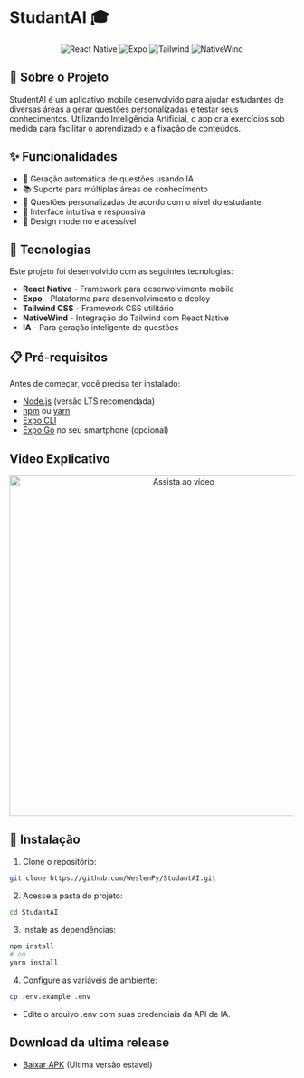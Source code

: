 # StudantAI 🎓

<p align="center">
  <img src="https://img.shields.io/badge/React%20Native-20232A?style=for-the-badge&logo=react&logoColor=61DAFB" alt="React Native">
  <img src="https://img.shields.io/badge/Expo-000020?style=for-the-badge&logo=expo&logoColor=white" alt="Expo">
  <img src="https://img.shields.io/badge/Tailwind%20CSS-38B2AC?style=for-the-badge&logo=tailwind-css&logoColor=white" alt="Tailwind">
  <img src="https://img.shields.io/badge/NativeWind-000000?style=for-the-badge&logo=tailwindcss&logoColor=white" alt="NativeWind">
</p>

## 📖 Sobre o Projeto

StudentAI é um aplicativo mobile desenvolvido para ajudar estudantes de diversas áreas a gerar questões personalizadas e testar seus conhecimentos. Utilizando Inteligência Artificial, o app cria exercícios sob medida para facilitar o aprendizado e a fixação de conteúdos.

## ✨ Funcionalidades

- 🤖 Geração automática de questões usando IA
- 📚 Suporte para múltiplas áreas de conhecimento
- 🎯 Questões personalizadas de acordo com o nível do estudante
- 📱 Interface intuitiva e responsiva
- 🌙 Design moderno e acessível

## 🚀 Tecnologias

Este projeto foi desenvolvido com as seguintes tecnologias:

- **React Native** - Framework para desenvolvimento mobile
- **Expo** - Plataforma para desenvolvimento e deploy
- **Tailwind CSS** - Framework CSS utilitário
- **NativeWind** - Integração do Tailwind com React Native
- **IA** - Para geração inteligente de questões

## 📋 Pré-requisitos

Antes de começar, você precisa ter instalado:

- [Node.js](https://nodejs.org/) (versão LTS recomendada)
- [npm](https://www.npmjs.com/) ou [yarn](https://yarnpkg.com/)
- [Expo CLI](https://docs.expo.dev/get-started/installation/)
- [Expo Go](https://expo.dev/client) no seu smartphone (opcional)

## Video Explicativo
<p align="center">
  <a href="https://youtube.com/shorts/PB4WtQFK3ts" target="_blank">
    <img src="https://img.youtube.com/vi/PB4WtQFK3ts/0.jpg" alt="Assista ao vídeo" width="600">
  </a>
</p>

## 🔧 Instalação

1. Clone o repositório:
```bash
git clone https://github.com/WeslenPy/StudantAI.git
```

2. Acesse a pasta do projeto:
```bash
cd StudantAI
```

3. Instale as dependências:
```bash
npm install
# ou
yarn install
```

4. Configure as variáveis de ambiente:
```bash
cp .env.example .env
```
* Edite o arquivo .env com suas credenciais da API de IA.

## Download da ultima release
- [Baixar APK](https://github.com/WeslenPy/StudantAI/releases/download/release/app-release.apk) (Ultima versão estavel)
